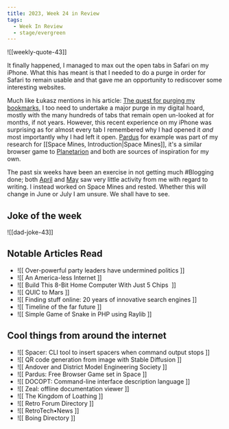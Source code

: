 ```yaml
---
title: 2023, Week 24 in Review
tags:
  - Week In Review
  - stage/evergreen
---
```



![[weekly-quote-43]]

It finally happened, I managed to max out the open tabs in Safari on my iPhone. What this has meant is that I needed to do a purge in order for Safari to remain usable and that gave me an opportunity to rediscover some interesting websites.

Much like Łukasz mentions in his article: [The quest for purging my bookmarks](https://offbeatbits.com/the-quest-for-purging-my-bookmarks/), I too need to undertake a major purge in my digital hoard, mostly with the many hundreds of tabs that remain open un-looked at for months, if not years. However, this recent experience on my iPhone was surprising as for almost every tab I remembered why I had opened it _and_ most importantly why I had left it open. [Pardus](https://www.pardus.at/) for example was part of my research for [[Space Mines, Introduction|Space Mines]], it's a similar browser game to [Planetarion](https://www.planetarion.com/) and both are sources of inspiration for my own.

The past six weeks have been an exercise in not getting much #Blogging done; both [April](https://photogabble.co.uk/writing/2023/04/) and [May](https://photogabble.co.uk/writing/2023/05/) saw very little activity from me with regard to writing. I instead worked on Space Mines and rested. Whether this will change in June or July I am unsure. We shall have to see.

## Joke of the week
![[dad-joke-43]]

## Notable Articles Read
- ![[ Over-powerful party leaders have undermined politics ]]
- ![[ An America-less Internet ]]
- ![[ Build This 8-Bit Home Computer With Just 5 Chips  ]]
- ![[ QUIC to Mars ]]
- ![[ Finding stuff online: 20 years of innovative search engines ]]
- ![[ Timeline of the far future ]]
- ![[ Simple Game of Snake in PHP using Raylib ]]

## Cool things from around the internet
- ![[ Spacer: CLI tool to insert spacers when command output stops ]]
- ![[ QR code generation from image with Stable Diffusion ]]
- ![[ Andover and District Model Engineering Society ]]
- ![[ Pardus: Free Browser Game set in Space ]]
- ![[ DOCOPT: Command-line interface description language ]]
- ![[ Zeal: offline documentation viewer ]]
- ![[ The Kingdom of Loathing ]]
- ![[ Retro Forum Directory ]]
- ![[ RetroTech•News ]]
- ![[ Boing Directory ]]
